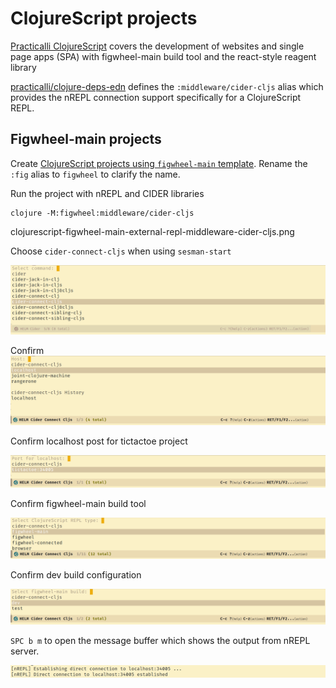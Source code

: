 # ClojureScript projects

[Practicalli ClojureScript](https://practicalli.github.io/clojurescript/) covers the development of websites and single page apps (SPA) with figwheel-main build tool and the react-style reagent library

[practicalli/clojure-deps-edn](https://practical.li/clojure/clojure-cli/install/community-tools.html) defines the `:middleware/cider-cljs` alias which provides the nREPL connection support specifically for a ClojureScript REPL.


## Figwheel-main projects
Create [ClojureScript projects using `figwheel-main` template](https://practicalli.github.io/clojurescript/figwheel-main-projects/).  Rename the `:fig` alias to `figwheel` to clarify the name.

Run the project with nREPL and CIDER libraries

```shell
clojure -M:figwheel:middleware/cider-cljs
```

clojurescript-figwheel-main-external-repl-middleware-cider-cljs.png

Choose `cider-connect-cljs` when using `sesman-start`

![ClojureScript figwheel-main connect-cljs](/images/clojurescript-figwheel-main-connect-command-cljs.png)

Confirm
![ClojureScript figwheel-main connect-cljs localhost](/images/clojurescript-figwheel-main-connect-host-localhost.png)

Confirm localhost post for tictactoe project

![ClojureScript figwheel-main connect-cljs localhost port](/images/clojurescript-figwheel-main-connect-port-tictactoe.png)

Confirm figwheel-main build tool

![ClojureScript figwheel-main connect-cljs figwheel-main build tool](/images/clojurescript-figwheel-main-connect-repl-type-figwheel-main.png)

Confirm dev build configuration

![ClojureScript figwheel-main connect-cljs figwheel-main build configuration dev](/images/clojurescript-figwheel-main-connect-build-dev.png)

`SPC b m` to open the message buffer which shows the output from nREPL server.

![ClojureScript figwheel-main connect-cljs nrepl output in message buffer](/images/clojurescript-figwheel-main-connect-nrepl-output.png)
